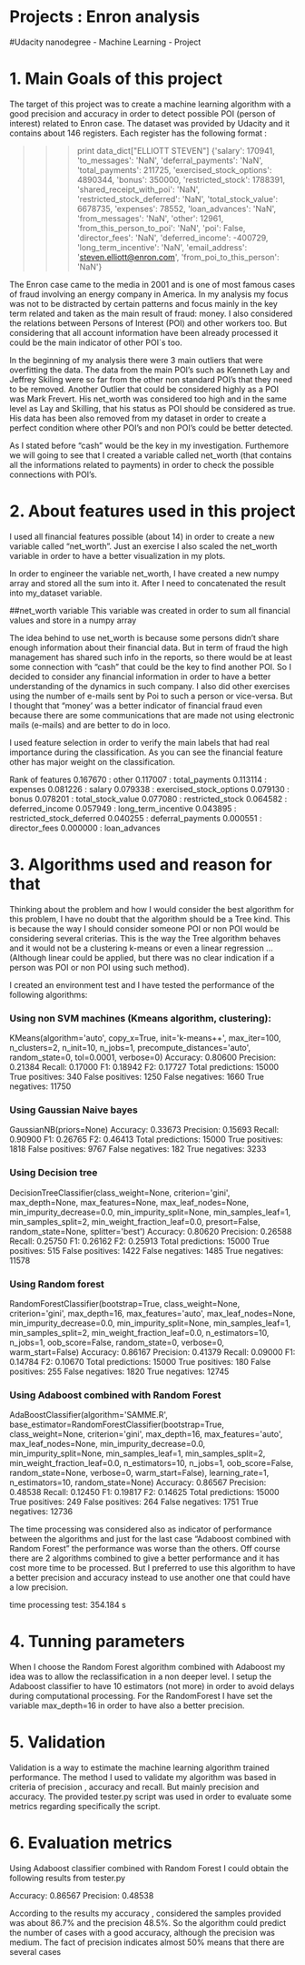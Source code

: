 # Projects : Enron analysis

#Udacity nanodegree  - Machine Learning - Project
# 1. Main Goals of this project

The target of this project was to create a machine learning algorithm with a good precision and accuracy in order to detect possible POI (person of interest) related to Enron case. The dataset was provided by Udacity and it contains about 146 registers. Each register has the following format :

>>> print data_dict["ELLIOTT STEVEN"]
{'salary': 170941, 'to_messages': 'NaN', 'deferral_payments': 'NaN', 'total_payments': 211725, 'exercised_stock_options': 4890344, 'bonus': 350000, 'restricted_stock': 1788391, 'shared_receipt_with_poi': 'NaN', 'restricted_stock_deferred': 'NaN', 'total_stock_value': 6678735, 'expenses': 78552, 'loan_advances': 'NaN', 'from_messages': 'NaN', 'other': 12961, 'from_this_person_to_poi': 'NaN', 'poi': False, 'director_fees': 'NaN', 'deferred_income': -400729, 'long_term_incentive': 'NaN', 'email_address': 'steven.elliott@enron.com', 'from_poi_to_this_person': 'NaN'}


The Enron case came to the media in 2001  and is one of most famous cases of fraud involving an energy company in America. In my analysis my focus was not to be distracted by certain patterns and focus mainly in the key term related and taken as the main result of fraud: money. I also considered the relations between Persons of Interest (POI) and other workers too. But considering that all account information have been already processed it could be the main indicator of other POI`s too.

In the beginning of my analysis there were 3 main outliers that were overfitting the data. The data from the main POI’s such as Kenneth Lay and Jeffrey Skiling were so far from the other non standard POI’s that they need to be removed. Another Outlier that could be considered highly as a POI was Mark Frevert. His net_worth was considered too high and in the same level as Lay and Skilling, that his status as POI should be considered as true. His data has been also removed from my dataset in order to create a perfect condition where other POI’s and non POI’s could be better detected.


As I stated before “cash” would be the key in my investigation. Furthemore we will going to see that I created a variable called net_worth (that contains all the informations related to payments) in order to check the possible connections with POI’s.


# 2. About features used in this project

I used all financial features possible (about 14) in order to create a new variable called “net_worth”.  Just an exercise I also scaled the net_worth variable in order to have a better visualization in my plots. 

In order to engineer the variable net_worth, I have created a new numpy array and stored all the sum into it. After I need to concatenated the result into my_dataset variable.

##net_worth variable
This variable was created in order to sum all financial values and store in a numpy array

The idea behind to use net_worth is because some persons didn’t share enough information about their financial  data. But in term of fraud the high management has shared such info in the reports, so there would be at least some connection with “cash” that could be the key to find another POI. So I decided to consider any financial information in order to have a better understanding of the dynamics in such company.  I also did other exercises using the number of e-mails sent by Poi to such a person or vice-versa. But I thought that “money’ was a better indicator of financial fraud even because there are some communications that are made not using electronic mails (e-mails) and are better to do in loco.

I used feature selection in order to verify the main labels that had real importance during the classification. As you can see the financial feature other has major weight on the classification.

Rank of features
0.167670 : other
0.117007 : total_payments
0.113114 : expenses
0.081226 : salary
0.079338 : exercised_stock_options
0.079130 : bonus
0.078201 : total_stock_value
0.077080 : restricted_stock
0.064582 : deferred_income
0.057949 : long_term_incentive
0.043895 : restricted_stock_deferred
0.040255 : deferral_payments
0.000551 : director_fees
0.000000 : loan_advances



# 3.  Algorithms used and reason for that


Thinking about the problem and how I would consider the best algorithm for this problem, I have no doubt that the algorithm should be a Tree kind. This is because the way I should consider someone POI or non POI would be considering several criterias. This is the way the Tree algorithm behaves  and it would not be a clustering k-means or even a linear regression … (Although linear could be applied, but there was no clear indication if a person was POI or non POI using such method).

I created an environment test and I have tested the performance of the following algorithms:

### Using non SVM machines (Kmeans algorithm, clustering):

KMeans(algorithm='auto', copy_x=True, init='k-means++', max_iter=100,
    n_clusters=2, n_init=10, n_jobs=1, precompute_distances='auto',
    random_state=0, tol=0.0001, verbose=0)
        Accuracy: 0.80600       Precision: 0.21384      Recall: 0.17000 F1: 0.18942     F2: 0.17727
        Total predictions: 15000        True positives:  340    False positives: 1250   False negatives: 1660   True negatives: 11750




### Using Gaussian Naive bayes

 
GaussianNB(priors=None)
        Accuracy: 0.33673       Precision: 0.15693      Recall: 0.90900 F1: 0.26765     F2: 0.46413
        Total predictions: 15000        True positives: 1818    False positives: 9767   False negatives:  182   True negatives: 3233



### Using Decision tree

DecisionTreeClassifier(class_weight=None, criterion='gini', max_depth=None,
            max_features=None, max_leaf_nodes=None,
            min_impurity_decrease=0.0, min_impurity_split=None,
            min_samples_leaf=1, min_samples_split=2,
            min_weight_fraction_leaf=0.0, presort=False, random_state=None,
            splitter='best')
        Accuracy: 0.80620       Precision: 0.26588      Recall: 0.25750 F1: 0.26162     F2: 0.25913
        Total predictions: 15000        True positives:  515    False positives: 1422   False negatives: 1485   True negatives: 11578





### Using Random forest 

RandomForestClassifier(bootstrap=True, class_weight=None, criterion='gini',
            max_depth=16, max_features='auto', max_leaf_nodes=None,
            min_impurity_decrease=0.0, min_impurity_split=None,
            min_samples_leaf=1, min_samples_split=2,
            min_weight_fraction_leaf=0.0, n_estimators=10, n_jobs=1,
            oob_score=False, random_state=0, verbose=0, warm_start=False)
        Accuracy: 0.86167       Precision: 0.41379      Recall: 0.09000 F1: 0.14784     F2: 0.10670
        Total predictions: 15000        True positives:  180    False positives:  255   False negatives: 1820   True negatives: 12745



### Using Adaboost combined with Random Forest

AdaBoostClassifier(algorithm='SAMME.R',
          base_estimator=RandomForestClassifier(bootstrap=True, class_weight=None, criterion='gini',
            max_depth=16, max_features='auto', max_leaf_nodes=None,
            min_impurity_decrease=0.0, min_impurity_split=None,
            min_samples_leaf=1, min_samples_split=2,
            min_weight_fraction_leaf=0.0, n_estimators=10, n_jobs=1,
            oob_score=False, random_state=None, verbose=0,
            warm_start=False),
          learning_rate=1, n_estimators=10, random_state=None)
        Accuracy: 0.86567       Precision: 0.48538      Recall: 0.12450 F1: 0.19817     F2: 0.14625
        Total predictions: 15000        True positives:  249    False positives:  264   False negatives: 1751   True negatives: 12736
        
 The time processing was considered also as indicator of performance between the algorithms and just for the last case “Adaboost combined with Random Forest” the performance was worse than the others. Off course there are 2 algorithms combined to give a better performance and it has cost more time to be processed. But I preferred to use this algorithm to have a better precision and accuracy instead  to use another one that could have a low precision.

time processing test: 354.184 s       


# 4. Tunning parameters



When I choose the Random Forest algorithm combined with Adaboost my idea was to allow the reclassification in  a non deeper level. I setup the Adaboost classifier to have 10 estimators (not more) in order to avoid delays during computational processing. For the RandomForest I have set the variable max_depth=16 in order to have also a better precision.



# 5. Validation


Validation is a way to estimate the machine learning algorithm trained performance. The method I used to validate my algorithm was based in criteria of precision , accuracy and recall. But mainly precision and accuracy. The provided tester.py script was used in order to evaluate some metrics regarding specifically the script. 


# 6. Evaluation metrics 

Using Adaboost classifier combined with Random Forest I could obtain the following results from tester.py

Accuracy: 0.86567       Precision: 0.48538 


According to the results my accuracy , considered the samples provided was about 86.7%  and the precision 48.5%. So the algorithm could predict the number of cases with a good accuracy, although the precision was medium. The fact of precision indicates almost 50% means that there are several cases 









